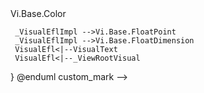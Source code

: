 <!---
custom_mark
@startuml
namespace Ui #EEEEEE{
	 Class View
	 Class VisualEfl
	 Class VisualText
	 Class VisualMask
	 Class _ViewRootVisual
	 Class _ViewImpl
	 Class _VisualEflImpl
	 Interface IViewTouchEventListener
	 Interface IViewActionEventListener
	 
	 Vi.Base.Object<|-- View 
	 Vi.Animations.Visual<|--VisualEfl
	 Vi.Animations.Visual <|-- VisualMask
	 View *-- _ViewImpl
	 _ViewImpl o--IViewTouchEventListener
	 _ViewImpl o--IViewActionEventListener
	 VisualEfl *-- _VisualEflImpl
	 _VisualEflImpl -->Vi.Base.Color
	 _VisualEflImpl -->Vi.Base.FloatPoint
	 _VisualEflImpl -->Vi.Base.FloatDimension
	 VisualEfl<|--VisualText
	 VisualEfl<|--_ViewRootVisual 
 }
@enduml
custom_mark
-->
